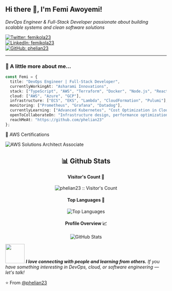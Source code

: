 <h2>Hi there 👋, I'm Femi Awoyemi!</h2>
<p><em>DevOps Engineer & Full-Stack Developer passionate about building scalable systems and clean software solutions</em></p>

[![Twitter: femikola23](https://img.shields.io/twitter/follow/femikola23?style=social)](https://twitter.com/femikola23)  
[![LinkedIn: femikola23](https://img.shields.io/badge/-femikola23-blue?style=flat-square&logo=Linkedin&logoColor=white&link=https://www.linkedin.com/in/awoyemi-oluwafemi-484b52b5/)](https://www.linkedin.com/in/awoyemi-oluwafemi-484b52b5/)  
[![GitHub: phelian23](https://img.shields.io/github/followers/phelian23?label=follow&style=social)](https://github.com/phelian23)

---

### 🚀 A little more about me...

```typescript
const Femi = {
  title: "DevOps Engineer | Full-Stack Developer",
  currentlyWorkingAt: "Asharami Innovations",
  stack: ["TypeScript", "AWS", "Terraform", "Docker", "Node.js", "React", "Ruby on Rails", "PostgreSQL"],
  cloud: ["AWS", "Azure", "GCP"],
  infrastructure: ["ECS", "EKS", "Lambda", "CloudFormation", "Pulumi"],
  monitoring: ["Prometheus", "Grafana", "Datadog"],
  currentlyLearning: ["Advanced Kubernetes", "Cost Optimization in Cloud", "AI-Powered Analytics"],
  openToCollaborateOn: "Infrastructure design, performance optimization, DevOps pipelines, scalable web apps",
  reachMeAt: "https://github.com/phelian23"
};
```
📜 AWS Certifications
<p align="left"> <img src="https://img.shields.io/badge/AWS%20Certified-Solutions%20Architect%20Associate-orange?logo=amazonaws&logoColor=white&style=for-the-badge" alt="AWS Solutions Architect Associate"/> </p>

<h2 align="center">📊 Github Stats</h2> <h4 align="center">Visitor's Count 👀</h4> <p align="center"><img src="https://profile-counter.glitch.me/{phelian23}/count.svg" alt="phelian23 :: Visitor's Count" /></p> <h4 align="center">Top Languages 🧠</h4> <p align="center"><img src="https://github-readme-stats.vercel.app/api/top-langs/?username=phelian23&langs_count=10&theme=tokyonight&layout=compact" alt="Top Languages" /></p> <h4 align="center">Profile Overview 📈</h4> <p align="center"><img src="https://github-readme-stats.vercel.app/api?username=phelian23&show_icons=true&theme=synthwave" alt="GitHub Stats" /></p>

<img src="https://media.giphy.com/media/LnQjpWaON8nhr21vNW/giphy.gif" width="60" /> <em><b>I love connecting with people and learning from others.</b> If you have something interesting in DevOps, cloud, or software engineering — let's talk!</em>


⭐️ From [@phelian23](https://github.com/phelian23)
